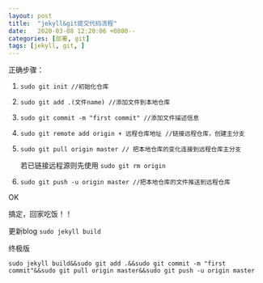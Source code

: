 ```yaml
---
layout: post
title:  "jekyll&git提交代码流程"
date:   2020-03-08 12:20:06 +0800--
categories: [部署, git]
tags: [jekyll, git, ]  
---
```

正确步骤：

1. ```sudo git init //初始化仓库```



2. `sudo git add .(文件name) //添加文件到本地仓库`



3. `sudo git commit -m "first commit" //添加文件描述信息`



4. `sudo git remote add origin + 远程仓库地址 //链接远程仓库，创建主分支`



5. `sudo git pull origin master // 把本地仓库的变化连接到远程仓库主分支`

   若已链接远程源则先使用  `sudo git rm origin`





6. `sudo git push -u origin master //把本地仓库的文件推送到远程仓库`

 

OK

搞定，回家吃饭！！

更新blog  `sudo jekyll build`

终极版

```
sudo jekyll build&&sudo git add .&&sudo git commit -m "first commit"&&sudo git pull origin master&&sudo git push -u origin master
```




